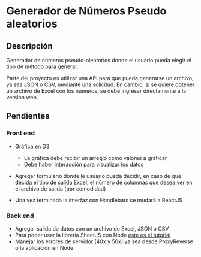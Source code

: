 # Generador de Números Pseudo aleatorios

## Descripción

Generador de números pseudo-aleatorios donde el usuario pueda elegir el tipo de método para generar.

Parte del proyecto es utilizar una API para que pueda generarse un archivo, ya sea JSON o CSV, mediante una solicitud. En cambio, si se quiere obtener un archivo de Excel con los números, se debe ingresar directamente a la versión web.

## Pendientes

### Front end

* Gráfica en D3
  * La gráfica debe recibir un arreglo como valores a gráficar
  * Debe haber interacción para visualizar los datos

* Agregar formulario donde le usuario pueda decidir, en caso de que decida el tipo de salida Excel, el número de columnas que desea ver en el archivo de salida (por comodidad)

* Una vez terminada la interfaz con Handlebars se mudará a ReactJS

### Back end

* Agregar salida de datos con un archivo de Excel, JSON o CSV
* Para poder usar la librería SheetJS con Node [este es el tutorial](https://github.com/SheetJS/js-xlsx/tree/master/demos/server)
* Manejar los errores de servidor (40x y 50x) ya sea desde ProxyReverse o la aplicación en Node

